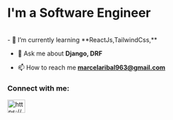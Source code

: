<h1>I'm a Software Engineer</h1>
<br>
- 🌱 I’m currently learning **ReactJs,TailwindCss,**

- 💬 Ask me about **Django, DRF**

- 📫 How to reach me **marcelaribal963@gmail.com**

<h3 align="left">Connect with me:</h3>
<p align="left">
<a href="https://linkedin.com/in/https://www.linkedin.com/in/marceljames4w/" target="blank"><img align="center" src="https://raw.githubusercontent.com/rahuldkjain/github-profile-readme-generator/master/src/images/icons/Social/linked-in-alt.svg" alt="https://www.linkedin.com/in/marceljames4w/" height="30" width="40" /></a>
</p>


